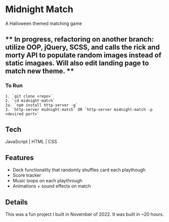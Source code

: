 # Midnight Match

A Halloween themed matching game

** In progress, refactoring on another branch: utilize OOP, jQuery, SCSS, and calls the rick and morty API to populate random images instead of static imagaes. Will also edit landing page to match new theme. **
---

### To Run

```
1. `git clone <repo>`
2. `cd midnight-match`
2a. `npm install http-server -g`
3. `http-server midnight-match` OR `http-server midnight-match -p <desired port>`
```

## Tech

JavaScript | HTML | CSS 

## Features 

- Deck functionality that randomly shuffles card each playthough
- Score tracker
- Music loops on each playthrough
- Animations + sound effects on match

## Details

This was a fun project I built in November of 2022. It was built in ~20 hours.


